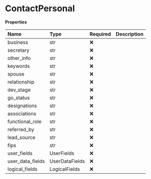 # ContactPersonal

**Properties**

| Name             | Type           | Required | Description |
| :--------------- | :------------- | :------- | :---------- |
| business         | str            | ❌       |             |
| secretary        | str            | ❌       |             |
| other_info       | str            | ❌       |             |
| keywords         | str            | ❌       |             |
| spouse           | str            | ❌       |             |
| relationship     | str            | ❌       |             |
| dev_stage        | str            | ❌       |             |
| go_status        | str            | ❌       |             |
| designations     | str            | ❌       |             |
| associations     | str            | ❌       |             |
| functional_role  | str            | ❌       |             |
| referred_by      | str            | ❌       |             |
| lead_source      | str            | ❌       |             |
| fips             | str            | ❌       |             |
| user_fields      | UserFields     | ❌       |             |
| user_data_fields | UserDataFields | ❌       |             |
| logical_fields   | LogicalFields  | ❌       |             |

<!-- This file was generated by liblab | https://liblab.com/ -->

